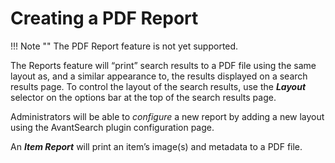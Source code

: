 # Creating a PDF Report

!!! Note ""
    The PDF Report feature is not yet supported.

The Reports feature will “print” search results to a PDF file using the same layout as,
and a similar appearance to, the results displayed on a search results page.
To control the layout of the search results, use the **_Layout_** selector on the options bar at the 
top of the search results page.

Administrators will be able to *configure* a new report by adding a new layout
using the AvantSearch plugin configuration page.

An **_Item Report_** will print an item’s image(s) and metadata to a PDF file.


